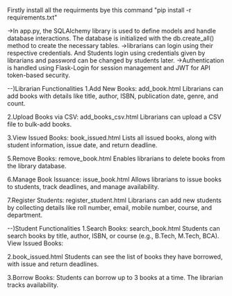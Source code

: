 Firstly install all the requirments bye this command "pip install -r requirements.txt" 

->In app.py, the SQLAlchemy library is used to define models and handle database interactions. The database is initialized with the db.create_all() method to create the necessary tables.
->librarians can login using their respective credentials. And Students login using credentials given by librarians and password can be changed by students later.
->Authentication is handled using Flask-Login for session management and JWT for API token-based security.

--)Librarian Functionalities
1.Add New Books:
add_book.html
Librarians can add books with details like title, author, ISBN, publication date, genre, and count.

2.Upload Books via CSV:
add_books_csv.html
Librarians can upload a CSV file to bulk-add books.

3.View Issued Books:
book_issued.html
Lists all issued books, along with student information, issue date, and return deadline.

5.Remove Books:
remove_book.html
Enables librarians to delete books from the library database.

6.Manage Book Issuance:
issue_book.html
Allows librarians to issue books to students, track deadlines, and manage availability.

7.Register Students:
register_student.html
Librarians can add new students by collecting details like roll number, email, mobile number, course, and department.


--)Student Functionalities
1.Search Books:
search_book.html
Students can search books by title, author, ISBN, or course (e.g., B.Tech, M.Tech, BCA).
View Issued Books:

2.book_issued.html
Students can see the list of books they have borrowed, with issue and return deadlines.

3.Borrow Books:
Students can borrow up to 3 books at a time. The librarian tracks availability.
